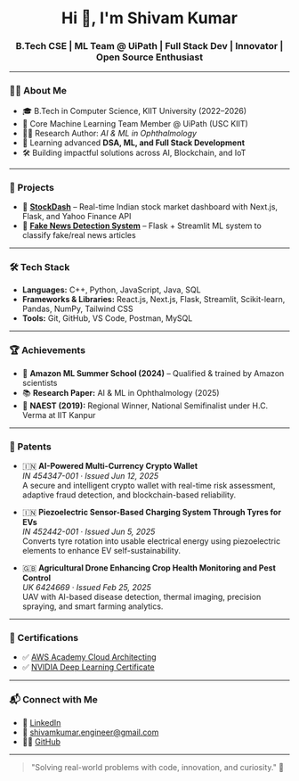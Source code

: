 <h1 align="center">Hi 👋, I'm Shivam Kumar</h1>
<h3 align="center">B.Tech CSE | ML Team @ UiPath | Full Stack Dev | Innovator | Open Source Enthusiast</h3>

---

### 🧑‍💻 About Me

- 🎓 B.Tech in Computer Science, KIIT University (2022–2026)  
- 🔭 Core Machine Learning Team Member @ UiPath (USC KIIT)  
- 👨‍🔬 Research Author: *AI & ML in Ophthalmology*  
- 🌱 Learning advanced **DSA, ML, and Full Stack Development**  
- 🛠️ Building impactful solutions across AI, Blockchain, and IoT  

---

### 💼 Projects

- 🔷 [**StockDash**](https://github.com/shivamkumar-engineer/StockDash-Frontend) – Real-time Indian stock market dashboard with Next.js, Flask, and Yahoo Finance API  
- 🔷 [**Fake News Detection System**](https://github.com/shivamkumar-engineer/Fake-News-Detection-System) – Flask + Streamlit ML system to classify fake/real news articles  

---

### 🛠️ Tech Stack

- **Languages:** C++, Python, JavaScript, Java, SQL  
- **Frameworks & Libraries:** React.js, Next.js, Flask, Streamlit, Scikit-learn, Pandas, NumPy, Tailwind CSS  
- **Tools:** Git, GitHub, VS Code, Postman, MySQL  

---

### 🏆 Achievements

- 🧠 **Amazon ML Summer School (2024)** – Qualified & trained by Amazon scientists  
- 📚 **Research Paper:** AI & ML in Ophthalmology (2025)  
- 🥇 **NAEST (2019):** Regional Winner, National Semifinalist under H.C. Verma at IIT Kanpur  

---

### 🧪 Patents

- 🇮🇳 **AI-Powered Multi-Currency Crypto Wallet**  
  *IN 454347-001 · Issued Jun 12, 2025*  
  A secure and intelligent crypto wallet with real-time risk assessment, adaptive fraud detection, and blockchain-based reliability.

- 🇮🇳 **Piezoelectric Sensor-Based Charging System Through Tyres for EVs**  
  *IN 452442-001 · Issued Jun 5, 2025*  
  Converts tyre rotation into usable electrical energy using piezoelectric elements to enhance EV self-sustainability.

- 🇬🇧 **Agricultural Drone Enhancing Crop Health Monitoring and Pest Control**  
  *UK 6424669 · Issued Feb 25, 2025*  
  UAV with AI-based disease detection, thermal imaging, precision spraying, and smart farming analytics.

---

### 📜 Certifications

- ✅ [AWS Academy Cloud Architecting](https://www.credly.com/badges/a8f7ab35-1843-4c93-8382-d4b88f281dff/public_url)  
- ✅ [NVIDIA Deep Learning Certificate](https://learn.nvidia.com/certificates?id=33Z5T1LFT6-FAMo_kfn4lQ)  

---

### 📬 Connect with Me

- 💼 [LinkedIn](https://www.linkedin.com/in/shivamkumar-engineer/)  
- 📧 shivamkumar.engineer@gmail.com  
- 🧑‍💻 [GitHub](https://github.com/shivamkumar-engineer)  

---

> "Solving real-world problems with code, innovation, and curiosity." 🚀
